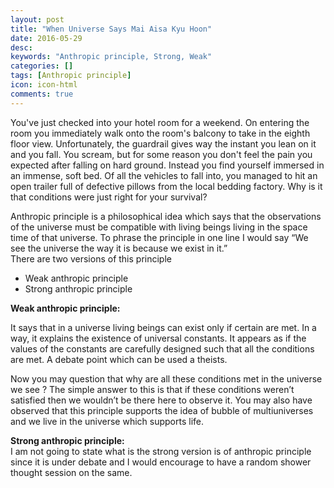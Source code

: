 ```yaml
---
layout: post
title: "When Universe Says Mai Aisa Kyu Hoon" 
date: 2016-05-29
desc: 
keywords: "Anthropic principle, Strong, Weak"
categories: []
tags: [Anthropic principle]
icon: icon-html
comments: true
---
```



You've just checked into your hotel room for a weekend. On entering the room you immediately walk onto the room's balcony to take in the eighth floor view. Unfortunately, the guardrail gives way the instant you lean on it and you fall. You scream, but for some reason you don't feel the pain you expected after falling on hard ground. Instead you find yourself immersed in an immense, soft bed. Of all the vehicles to fall into, you managed to hit an open trailer full of defective pillows from the local bedding factory.
Why is it that conditions were just right for your survival? 

Anthropic principle is a philosophical idea which says that the observations of the universe must be compatible with living beings living in the space time of that universe. To phrase the principle in one line I would say “We see the universe the way it is because we exist in it.” 
<br>
There are two versions of this principle
- Weak anthropic principle 
- Strong anthropic principle 

**Weak anthropic principle:**

It says that in a universe living beings can exist only if certain are met. In a way, it explains the existence of universal constants. It appears as if the values of the constants are carefully designed such that all the conditions are met. A debate point which can be used a theists.

Now you may question that why are all these conditions met in the universe we see ? 
The simple answer to this is that if these conditions weren’t satisfied then we wouldn’t be there here to observe it. You may also have observed that this principle supports the idea of bubble of multiuniverses and we live in the universe which supports life.

**Strong anthropic principle:**     
I am not going to state what is the strong version is of anthropic principle since it is under debate and I would encourage to have a random shower thought session on the same.   
